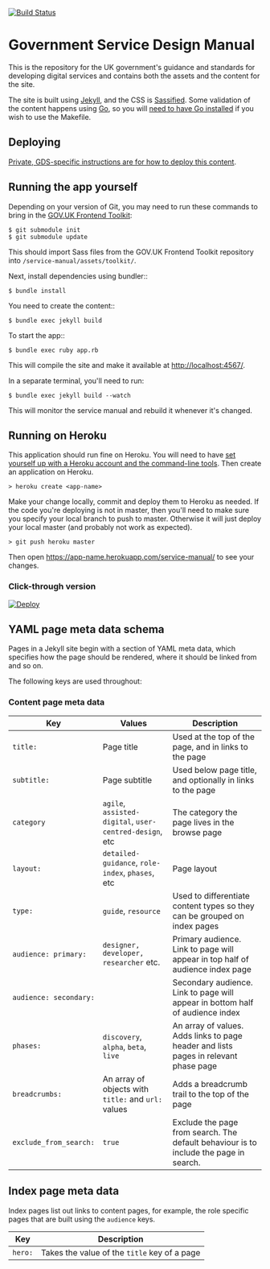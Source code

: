 [![Build Status](https://travis-ci.org/alphagov/government-service-design-manual.svg?branch=master)](https://travis-ci.org/alphagov/government-service-design-manual)

# Government Service Design Manual

This is the repository for the UK government's guidance and standards for developing digital services and contains both the assets and the content for the site.

The site is built using [Jekyll](http://jekyllrb.com/), and the CSS is [Sassified](http://sass-lang.com). Some validation of the content happens using [Go](http://golang.org/), so you will [need to have Go installed](http://golang.org/doc/install) if you wish to use the Makefile.

## Deploying

[Private, GDS-specific instructions are for how to deploy this content](https://github.com/alphagov/wiki/wiki/HOWTO:-Deploy-the-Government-Service-Design-Manual).

## Running the app yourself

Depending on your version of Git, you may need to run these commands to bring in the
[GOV.UK Frontend Toolkit](https://github.com/alphagov/govuk_frontend_toolkit):

    $ git submodule init
    $ git submodule update

This should import Sass files from the GOV.UK Frontend Toolkit repository into
`/service-manual/assets/toolkit/`.

Next, install dependencies using bundler::

    $ bundle install

You need to create the content::

    $ bundle exec jekyll build

To start the app::

    $ bundle exec ruby app.rb

This will compile the site and make it available at
[http://localhost:4567/](http://localhost:4567/).

In a separate terminal, you'll need to run:

    $ bundle exec jekyll build --watch

This will monitor the service manual and rebuild it whenever it's changed.

## Running on Heroku

This application should run fine on Heroku. You will need to have [set yourself up with a Heroku account and the command-line tools](https://devcenter.heroku.com/articles/quickstart). Then create an application on Heroku.

```
> heroku create <app-name>
```

Make your change locally, commit and deploy them to Heroku as needed.
If the code you're deploying is not in master, then you'll need to
make sure you specify your local branch to push to master. Otherwise
it will just deploy your local master (and probably not work as
expected).

```
> git push heroku master
```

Then open https://app-name.herokuapp.com/service-manual/ to see your changes.

### Click-through version

[![Deploy](https://www.herokucdn.com/deploy/button.png)](https://heroku.com/deploy)

## YAML page meta data schema

Pages in a Jekyll site begin with a section of YAML meta data, which specifies how the page should be rendered, where it should be linked from and so on.

The following keys are used throughout:

### Content page meta data

| Key | Values | Description |
|-----|--------|-------------|
| `title:` | Page title | Used at the top of the page, and in links to the page |
| `subtitle:` | Page subtitle | Used below page title, and optionally in links to the page |
| `category` | `agile`, `assisted-digital`, `user-centred-design`, etc | The category the page lives in the browse page |
| `layout:` | `detailed-guidance`, `role-index`, `phases`, etc | Page layout |
| `type:` | `guide`, `resource` | Used to differentiate content types so they can be grouped on index pages |
| `audience: primary:` | `designer, developer, researcher` etc. | Primary audience. Link to page will appear in top half of audience index page |
| `audience: secondary:` | | Secondary audience. Link to page will appear in bottom half of audience index |
| `phases:` | `discovery`, `alpha`, `beta`, `live` | An array of values. Adds links to page header and lists pages in relevant phase page |
| `breadcrumbs:` | An array of objects with `title:` and `url:` values | Adds a breadcrumb trail to the top of the page |
| `exclude_from_search:` | `true` | Exclude the page from search. The default behaviour is to include the page in search. |

Index page meta data
--------------------

Index pages list out links to content pages, for example, the role specific pages that are built using the ``audience`` keys.

| Key | Description |
|-----|-------------|
| `hero:` |  Takes the value of the `title` key of a page | Use this to select a page for the hero promo on an index page. Any items appearing in the 'hero' slot will be removed from other lists on the page |




